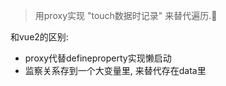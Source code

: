 > 用proxy实现 "touch数据时记录" 来替代遍历.

和vue2的区别:
+   proxy代替defineproperty实现懒启动
+   监察关系存到一个大变量里, 来替代存在data里
